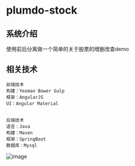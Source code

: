 # plumdo-stock


## 系统介绍
使用前后分离做一个简单的关于股票的增删改查demo



## 相关技术

```
前端技术
构建：Yeoman Bower Gulp
框架：AngularJS
UI：Angular Material


后端技术
语言：Java
构建：Maven
框架：SpringBoot
数据库：Mysql
```

![image](https://wengwh.github.io/plumdo-stock/demo.png)